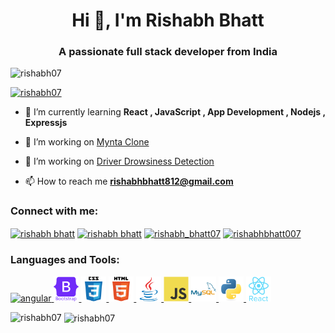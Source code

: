 <h1 align="center">Hi 👋, I'm Rishabh Bhatt</h1>
<h3 align="center">A passionate full stack developer from India</h3>

<p align="left"> <img src="https://komarev.com/ghpvc/?username=rishabh07&label=Profile%20views&color=0e75b6&style=flat" alt="rishabh07" /> </p>

<p align="left"> <a href="https://github.com/ryo-ma/github-profile-trophy"><img src="https://github-profile-trophy.vercel.app/?username=rishabh07" alt="rishabh07" /></a> </p>


- 🌱 I’m currently learning **React , JavaScript , App Development , Nodejs , Expressjs**

- 👯 I’m working on [Mynta Clone](https://github.com/rishabhbhatt812/Myntra-Clone)

- 🤝 I’m working on [Driver Drowsiness Detection](https://github.com/rishabhbhatt812/Driver-Drowsiness-Detection)


- 📫 How to reach me **rishabhbhatt812@gmail.com**

<h3 align="left">Connect with me:</h3>
<p align="left">
<a href="https://linkedin.com/in/rishabh bhatt" target="blank"><img align="center" src="https://raw.githubusercontent.com/rahuldkjain/github-profile-readme-generator/master/src/images/icons/Social/linked-in-alt.svg" alt="rishabh bhatt" height="30" width="40" /></a>
<a href="https://fb.com/rishabh bhatt" target="blank"><img align="center" src="https://raw.githubusercontent.com/rahuldkjain/github-profile-readme-generator/master/src/images/icons/Social/facebook.svg" alt="rishabh bhatt" height="30" width="40" /></a>
<a href="https://instagram.com/rishabh_bhatt07" target="blank"><img align="center" src="https://raw.githubusercontent.com/rahuldkjain/github-profile-readme-generator/master/src/images/icons/Social/instagram.svg" alt="rishabh_bhatt07" height="30" width="40" /></a>
<a href="https://www.leetcode.com/rishabhbhatt007" target="blank"><img align="center" src="https://raw.githubusercontent.com/rahuldkjain/github-profile-readme-generator/master/src/images/icons/Social/leet-code.svg" alt="rishabhbhatt007" height="30" width="40" /></a>
</p>

<h3 align="left">Languages and Tools:</h3>
<p align="left"> <a href="https://angular.io" target="_blank" rel="noreferrer"> <img src="https://angular.io/assets/images/logos/angular/angular.svg" alt="angular" width="40" height="40"/> </a> <a href="https://getbootstrap.com" target="_blank" rel="noreferrer"> <img src="https://raw.githubusercontent.com/devicons/devicon/master/icons/bootstrap/bootstrap-plain-wordmark.svg" alt="bootstrap" width="40" height="40"/> </a> <a href="https://www.w3schools.com/css/" target="_blank" rel="noreferrer"> <img src="https://raw.githubusercontent.com/devicons/devicon/master/icons/css3/css3-original-wordmark.svg" alt="css3" width="40" height="40"/> </a> <a href="https://www.w3.org/html/" target="_blank" rel="noreferrer"> <img src="https://raw.githubusercontent.com/devicons/devicon/master/icons/html5/html5-original-wordmark.svg" alt="html5" width="40" height="40"/> </a> <a href="https://www.java.com" target="_blank" rel="noreferrer"> <img src="https://raw.githubusercontent.com/devicons/devicon/master/icons/java/java-original.svg" alt="java" width="40" height="40"/> </a> <a href="https://developer.mozilla.org/en-US/docs/Web/JavaScript" target="_blank" rel="noreferrer"> <img src="https://raw.githubusercontent.com/devicons/devicon/master/icons/javascript/javascript-original.svg" alt="javascript" width="40" height="40"/> </a> <a href="https://www.mysql.com/" target="_blank" rel="noreferrer"> <img src="https://raw.githubusercontent.com/devicons/devicon/master/icons/mysql/mysql-original-wordmark.svg" alt="mysql" width="40" height="40"/> </a> <a href="https://www.python.org" target="_blank" rel="noreferrer"> <img src="https://raw.githubusercontent.com/devicons/devicon/master/icons/python/python-original.svg" alt="python" width="40" height="40"/> </a> <a href="https://reactjs.org/" target="_blank" rel="noreferrer"> <img src="https://raw.githubusercontent.com/devicons/devicon/master/icons/react/react-original-wordmark.svg" alt="react" width="40" height="40"/> </a> </p>

<p><img align="left" src="https://github-readme-stats.vercel.app/api/top-langs?username=rishabh07&show_icons=true&locale=en&layout=compact" alt="rishabh07" /></p>

<p>&nbsp;<img align="center" src="https://github-readme-stats.vercel.app/api?username=rishabh07&show_icons=true&locale=en" alt="rishabh07" /></p>
